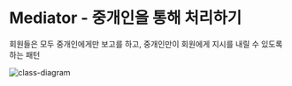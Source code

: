 # Mediator - 중개인을 통해 처리하기
회원들은 모두 중개인에게만 보고를 하고, 중개인만이 회원에게 지시를 내릴 수 있도록 하는 패턴

![class-diagram](http://www.plantuml.com/plantuml/proxy?src=https://raw.githubusercontent.com/hanbee1005/basic-design-pattern/main/resources/puml/chapter16.puml)
